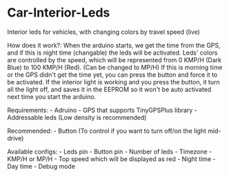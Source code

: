 # Car-Interior-Leds
 Interior leds for vehicles, with changing colors by travel speed (live)
 
 How does it work?:
	When the arduino starts, we get the time from the GPS, and if this is night time (changable) the leds will be activated.
	Leds' colors are controlled by the speed, which will be represented from 0 KMP/H (Dark Blue) to 100 KMP/H (Red).
		(Can be changed to MP/H)
	If this is morning time or the GPS didn't get the time yet, you can press the button and force it to be activated.
	If the interior light is working and you press the button, it turn all the light off, and saves it in the EEPROM so it won't be auto activated next time you start the arduino.
 
 Requirements:
	- Adruino
	- GPS that supports TinyGPSPlus library
	- Addressable leds (Low density is recommended)

 Recommended:
	- Button (To control if you want to turn off/on the light mid-drive)
 
 Available configs:
	- Leds pin
	- Button pin
	- Number of leds
	- Timezone
	- KMP/H or MP/H
	- Top speed which will be displayed as red
	- Night time
	- Day time
	- Debug mode